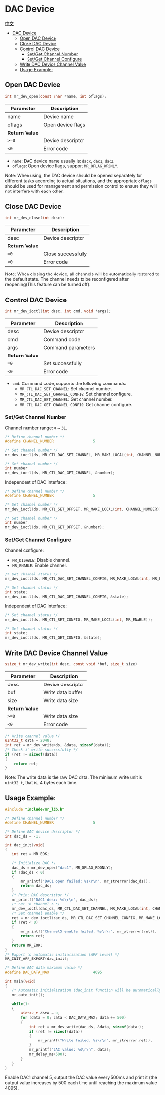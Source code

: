 # DAC Device

[中文](dac.md)

<!-- TOC -->
* [DAC Device](#dac-device)
  * [Open DAC Device](#open-dac-device)
  * [Close DAC Device](#close-dac-device)
  * [Control DAC Device](#control-dac-device)
    * [Set/Get Channel Number](#setget-channel-number)
    * [Set/Get Channel Configure](#setget-channel-configure)
  * [Write DAC Device Channel Value](#write-dac-device-channel-value)
  * [Usage Example:](#usage-example)
<!-- TOC -->

## Open DAC Device

```c
int mr_dev_open(const char *name, int oflags);
```

| Parameter        | Description       |
|------------------|-------------------|
| name             | Device name       |
| oflags           | Open device flags |
| **Return Value** |                   |
| `>=0`            | Device descriptor |
| `<0`             | Error code        |

- `name`: DAC device name usually is: `dacx`, `dac1`, `dac2`.
- `oflags`: Open device flags, support `MR_OFLAG_WRONLY`.

Note: When using, the DAC device should be opened separately for different tasks according to actual situations, and the
appropriate `oflags` should be used for management and permission control to ensure they will not interfere with each
other.

## Close DAC Device

```c
int mr_dev_close(int desc); 
```

| Parameter        | Description        |
|------------------|--------------------|
| desc             | Device descriptor  |
| **Return Value** |                    |
| `=0`             | Close successfully |   
| `<0`             | Error code         |

Note: When closing the device, all channels will be automatically restored to the default state. The channel needs to be
reconfigured after reopening(This feature can be turned off).

## Control DAC Device

```c
int mr_dev_ioctl(int desc, int cmd, void *args);
```

| Parameter        | Description        |
|------------------|--------------------|
| desc             | Device descriptor  |
| cmd              | Command code       |
| args             | Command parameters |
| **Return Value** |                    |
| `=0`             | Set successfully   |
| `<0`             | Error code         |

- `cmd`: Command code, supports the following commands:
    - `MR_CTL_DAC_SET_CHANNEL`: Set channel number.
    - `MR_CTL_DAC_SET_CHANNEL_CONFIG`: Set channel configure.
    - `MR_CTL_DAC_GET_CHANNEL`: Get channel number.
    - `MR_CTL_DAC_GET_CHANNEL_CONFIG`: Get channel configure.

### Set/Get Channel Number

Channel number range: `0` ~ `31`.

```c
/* Define channel number */
#define CHANNEL_NUMBER                  5

/* Set channel number */   
mr_dev_ioctl(ds, MR_CTL_DAC_SET_CHANNEL, MR_MAKE_LOCAL(int, CHANNEL_NUMBER));

/* Get channel number */
int number;  
mr_dev_ioctl(ds, MR_CTL_DAC_GET_CHANNEL, &number);
```

Independent of DAC interface:

```c
/* Define channel number */
#define CHANNEL_NUMBER                  5

/* Set channel number */   
mr_dev_ioctl(ds, MR_CTL_SET_OFFSET, MR_MAKE_LOCAL(int, CHANNEL_NUMBER));

/* Get channel number */
int number;  
mr_dev_ioctl(ds, MR_CTL_GET_OFFSET, &number);
```

### Set/Get Channel Configure

Channel configure:

- `MR_DISABLE`: Disable channel.
- `MR_ENABLE`: Enable channel.

```c
/* Set channel status */
mr_dev_ioctl(ds, MR_CTL_DAC_SET_CHANNEL_CONFIG, MR_MAKE_LOCAL(int, MR_ENABLE));

/* Get channel status */   
int state;
mr_dev_ioctl(ds, MR_CTL_DAC_GET_CHANNEL_CONFIG, &state);
```

Independent of DAC interface:

```c
/* Set channel status */
mr_dev_ioctl(ds, MR_CTL_SET_CONFIG, MR_MAKE_LOCAL(int, MR_ENABLE));

/* Get channel status */   
int state;
mr_dev_ioctl(ds, MR_CTL_GET_CONFIG, &state);
```

## Write DAC Device Channel Value

```c
ssize_t mr_dev_write(int desc, const void *buf, size_t size);
```

| Parameter        | Description       |
|------------------|-------------------|
| desc             | Device descriptor |   
| buf              | Write data buffer |
| size             | Write data size   |
| **Return Value** |                   |
| `>=0`            | Write data size   |
| `<0`             | Error code        |

```c
/* Write channel value */
uint32_t data = 2048;
int ret = mr_dev_write(ds, &data, sizeof(data));
/* Check if write successfully */
if (ret != sizeof(data))
{
    return ret;
}
```

Note: The write data is the raw DAC data. The minimum write unit is `uint32_t`, that is, 4 bytes each time.

## Usage Example:

```c
#include "include/mr_lib.h"

/* Define channel number */
#define CHANNEL_NUMBER                  5

/* Define DAC device descriptor */   
int dac_ds = -1;

int dac_init(void)
{
   int ret = MR_EOK;

   /* Initialize DAC */
   dac_ds = mr_dev_open("dac1", MR_OFLAG_RDONLY);
   if (dac_ds < 0)
   {
       mr_printf("DAC1 open failed: %s\r\n", mr_strerror(dac_ds));  
       return dac_ds;
   }
   /* Print DAC descriptor */
   mr_printf("DAC1 desc: %d\r\n", dac_ds);
   /* Set to channel 5 */
   mr_dev_ioctl(dac_ds, MR_CTL_DAC_SET_CHANNEL, MR_MAKE_LOCAL(int, CHANNEL_NUMBER));
   /* Set channel enable */
   ret = mr_dev_ioctl(dac_ds, MR_CTL_DAC_SET_CHANNEL_CONFIG, MR_MAKE_LOCAL(int, MR_ENABLE));
   if (ret < 0)
   {
       mr_printf("Channel5 enable failed: %s\r\n", mr_strerror(ret));
       return ret;
   }
   return MR_EOK;
}
/* Export to automatic initialization (APP level) */
MR_INIT_APP_EXPORT(dac_init);

/* Define DAC data maximum value */
#define DAC_DATA_MAX                    4095

int main(void) 
{
   /* Automatic initialization (dac_init function will be automatically called here) */
   mr_auto_init();
    
   while(1)
   {
       uint32_t data = 0;
       for (data = 0; data < DAC_DATA_MAX; data += 500)
       {
           int ret = mr_dev_write(dac_ds, &data, sizeof(data));
           if (ret != sizeof(data))
           {
               mr_printf("Write failed: %s\r\n", mr_strerror(ret));
           }
           mr_printf("DAC value: %d\r\n", data);
           mr_delay_ms(500);
       }
   }
}
```

Enable DAC1 channel 5, output the DAC value every 500ms and print it
(the output value increases by 500 each time until reaching the maximum value 4095).
